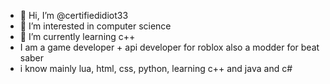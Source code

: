 - 👋 Hi, I’m @certifiedidiot33
- 👀 I’m interested in computer science
- 🌱 I’m currently learning c++
-  I am a game developer + api developer for roblox also a modder for beat saber
-  i know mainly lua, html, css, python, learning c++ and java and c#

